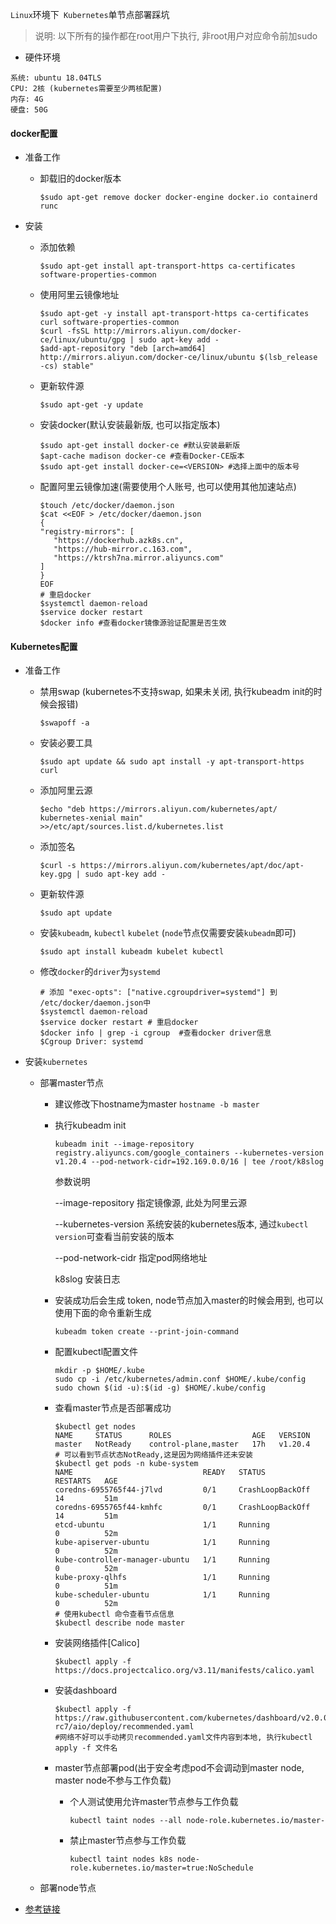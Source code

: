 `Linux`环境下` Kubernetes`单节点部署踩坑

> 说明: 以下所有的操作都在root用户下执行, 非root用户对应命令前加sudo

- 硬件环境

```
系统: ubuntu 18.04TLS
CPU: 2核 (kubernetes需要至少两核配置)
内存: 4G  
硬盘: 50G
```

#### docker配置

- 准备工作

  - 卸载旧的docker版本

    ```shell
    $sudo apt-get remove docker docker-engine docker.io containerd runc
    ```

- 安装

  - 添加依赖

    ```shell
    $sudo apt-get install apt-transport-https ca-certificates software-properties-common
    ```

  - 使用阿里云镜像地址

    ```shell
    $sudo apt-get -y install apt-transport-https ca-certificates curl software-properties-common
    $curl -fsSL http://mirrors.aliyun.com/docker-ce/linux/ubuntu/gpg | sudo apt-key add -
    $add-apt-repository "deb [arch=amd64] http://mirrors.aliyun.com/docker-ce/linux/ubuntu $(lsb_release -cs) stable"
    ```

  - 更新软件源

    ```shell
    $sudo apt-get -y update
    ```

  - 安装docker(默认安装最新版, 也可以指定版本)

    ```shell
    $sudo apt-get install docker-ce #默认安装最新版
    $apt-cache madison docker-ce #查看Docker-CE版本
    $sudo apt-get install docker-ce=<VERSION> #选择上面中的版本号
    ```

  - 配置阿里云镜像加速(需要使用个人账号, 也可以使用其他加速站点)

    ```shell
    $touch /etc/docker/daemon.json
    $cat <<EOF > /etc/docker/daemon.json
    {
    "registry-mirrors": [
       "https://dockerhub.azk8s.cn",
       "https://hub-mirror.c.163.com",
       "https://ktrsh7na.mirror.aliyuncs.com"
    ]
    }
    EOF
    # 重启docker
    $systemctl daemon-reload
    $service docker restart
    $docker info #查看docker镜像源验证配置是否生效
    ```

#### Kubernetes配置

- 准备工作

  - 禁用swap (kubernetes不支持swap, 如果未关闭, 执行kubeadm init的时候会报错)

    ```shell
    $swapoff -a
    ```

  - 安装必要工具

    ```shell
    $sudo apt update && sudo apt install -y apt-transport-https curl
    ```

  - 添加阿里云源

    ```shell
    $echo "deb https://mirrors.aliyun.com/kubernetes/apt/ kubernetes-xenial main" >>/etc/apt/sources.list.d/kubernetes.list
    ```

  - 添加签名

    ```shell
    $curl -s https://mirrors.aliyun.com/kubernetes/apt/doc/apt-key.gpg | sudo apt-key add -
    ```

  - 更新软件源

    ```shell
    $sudo apt update
    ```

  - 安装`kubeadm`, `kubectl` `kubelet` (`node`节点仅需要安装`kubeadm`即可)

    ```shell
    $sudo apt install kubeadm kubelet kubectl
    ```

  - 修改`docker`的`driver`为`systemd`

    ```shell
    # 添加 "exec-opts": ["native.cgroupdriver=systemd"] 到 /etc/docker/daemon.json中
    $systemctl daemon-reload
    $service docker restart # 重启docker
    $docker info | grep -i cgroup  #查看docker driver信息
    $Cgroup Driver: systemd
    ```

- 安装`kubernetes`

  - 部署master节点

    - 建议修改下hostname为master `hostname -b master`

    - 执行kubeadm init

      ```shell
      kubeadm init --image-repository registry.aliyuncs.com/google_containers --kubernetes-version v1.20.4 --pod-network-cidr=192.169.0.0/16 | tee /root/k8slog
      ```

      参数说明

      --image-repository 指定镜像源, 此处为阿里云源

      --kubernetes-version 系统安装的kubernetes版本, 通过`kubectl version`可查看当前安装的版本

      --pod-network-cidr 指定pod网络地址

      k8slog 安装日志

    - 安装成功后会生成 token, node节点加入master的时候会用到, 也可以使用下面的命令重新生成

      ```shell
      kubeadm token create --print-join-command
      ```

    - 配置kubectl配置文件

      ```shell
      mkdir -p $HOME/.kube
      sudo cp -i /etc/kubernetes/admin.conf $HOME/.kube/config
      sudo chown $(id -u):$(id -g) $HOME/.kube/config
      ```

    - 查看master节点是否部署成功

      ```shell
      $kubectl get nodes
      NAME     STATUS      ROLES                  AGE   VERSION
      master   NotReady    control-plane,master   17h   v1.20.4
      # 可以看到节点状态NotReady,这是因为网络插件还未安装
      $kubectl get pods -n kube-system
      NAME                             READY   STATUS             RESTARTS   AGE
      coredns-6955765f44-j7lvd         0/1     CrashLoopBackOff   14         51m
      coredns-6955765f44-kmhfc         0/1     CrashLoopBackOff   14         51m
      etcd-ubuntu                      1/1     Running            0          52m
      kube-apiserver-ubuntu            1/1     Running            0          52m
      kube-controller-manager-ubuntu   1/1     Running            0          52m
      kube-proxy-qlhfs                 1/1     Running            0          51m
      kube-scheduler-ubuntu            1/1     Running            0          52m
      # 使用kubectl 命令查看节点信息
      $kubectl describe node master
      ```

    - 安装网络插件[Calico]

      ```shell
      $kubectl apply -f https://docs.projectcalico.org/v3.11/manifests/calico.yaml
      ```

    - 安装dashboard

      ```shell
      $kubectl apply -f https://raw.githubusercontent.com/kubernetes/dashboard/v2.0.0-rc7/aio/deploy/recommended.yaml
      #网络不好可以手动拷贝recommended.yaml文件内容到本地, 执行kubectl apply -f 文件名
      ```

    - master节点部署pod(出于安全考虑pod不会调动到master node, master node不参与工作负载)

      - 个人测试使用允许master节点参与工作负载

        ```shell
        kubectl taint nodes --all node-role.kubernetes.io/master-
        ```

      - 禁止master节点参与工作负载

        ```shell
        kubectl taint nodes k8s node-role.kubernetes.io/master=true:NoSchedule
        ```

  - 部署node节点

- [参考链接](https://blog.csdn.net/subfate/article/details/103774087)

